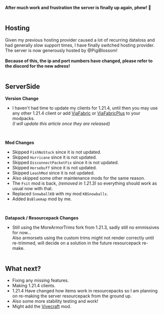 <p hidden meta>
Title: 1.21.4 Server Update
Author: @TheAxolot77
AuthorTitle: Author/Owner
Banner: banner.png
Favicon: favicon.png
CardBackground: banner.png
Tags: news,changelog,minecraft,mc,axo,server
CreationDate: 2024-12-18
UpdatedDate: 2024-12-18
</p>

**After much work and frustration the server is finally up again, phew! 💩**
<br><br>

## Hosting
Given my previous hosting provider caused a lot of recurring dataloss and had generally slow support times, I have finally switched hosting provider.<br>
The server is now generously hosted by @PigiBlossom!
<br><br>
**Because of this, the ip and port numbers have changed, please refer to the discord for the new adress!**
<br><br>

## ServerSide
**Version Change**
- I haven't had time to update my clients for 1.21.4, until then you may use any other 1.21.4 client or add [ViaFabric](https://modrinth.com/mod/viafabric) or [ViaFabricPlus](https://modrinth.com/mod/viafabricplus) to your modpacks.<br>
*(I will update this article once they are released)*<br>
<br>

**Mod Changes**
- Skipped `FishNoStuck` since it is not updated.<br>
- Skipped `Hurricane` since it is not updated.<br>
- Skipped `DisconnectPacketFix` since it is not updated.<br>
- Skipped `Horsebuff` since it is not updated.<br>
- Skipped `LeashMod` since it is not updated.<br>
- Also skipped some other maintenance mods for the same reason.<br>
- The `Fsit` mod is back, *(removed in 1.21.3)* so everything should work as usual now with that.<br>
- Replaced `SnowballKB` with my mod `KBSnowballs`.<br>
- Added `BsBluemap` mod by me.<br>
<br>

**Datapack / Resourcepack Changes**
- Still using the MoreArmorTrims fork from 1.21.3, sadly still no emmissives for now...<br>
  Also armorsets using the custom trims might not render correctly until re-trimmed, will decide on a solution in the future resourcepack re-make.
<br><br>

## What next?
- Fixing any missing features.
- Making 1.21.4 clients.
- 1.21.4 Have changed how items work in resourcepacks so I am planning on re-making the server resourcepack from the ground up.
- Also some more stability testing and work!
- Might add the [Vivecraft](https://modrinth.com/mod/vivecraft) mod.
